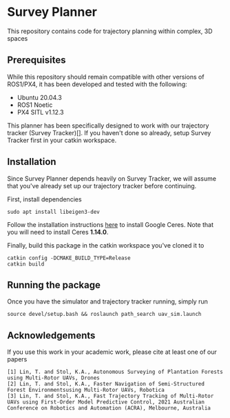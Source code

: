 # Survey Planner
This repository contains code for trajectory planning within complex, 3D spaces

## Prerequisites
While this repository should remain compatible with other versions of ROS1/PX4, it has been developed and tested with the following:

 - Ubuntu 20.04.3
 - ROS1 Noetic
 - PX4 SITL v1.12.3

This planner has been specifically designed to work with our trajectory tracker (Survey Tracker)[]. If you haven't done so already, setup Survey Tracker first in your catkin workspace.

## Installation
Since Survey Planner depends heavily on Survey Tracker, we will assume that you've already set up our trajectory tracker before continuing.

First, install dependencies
```
sudo apt install libeigen3-dev
```

Follow the installation instructions [here](http://ceres-solver.org/installation.html) to install Google Ceres. Note that you will need to install Ceres **1.14.0**.

Finally, build this package in the catkin workspace you've cloned it to
```
catkin config -DCMAKE_BUILD_TYPE=Release
catkin build 
```

## Running the package
Once you have the simulator and trajectory tracker running, simply run

```
source devel/setup.bash && roslaunch path_search uav_sim.launch
```

## Acknowledgements
If you use this work in your academic work, please cite at least one of our papers
```
[1] Lin, T. and Stol, K.A., Autonomous Surveying of Plantation Forests using Multi-Rotor UAVs, Drones
[2] Lin, T. and Stol, K.A., Faster Navigation of Semi-Structured Forest Environmentsusing Multi-Rotor UAVs, Robotica
[3] Lin, T. and Stol, K.A., Fast Trajectory Tracking of Multi-Rotor UAVs using First-Order Model Predictive Control, 2021 Australian Conference on Robotics and Automation (ACRA), Melbourne, Australia
```